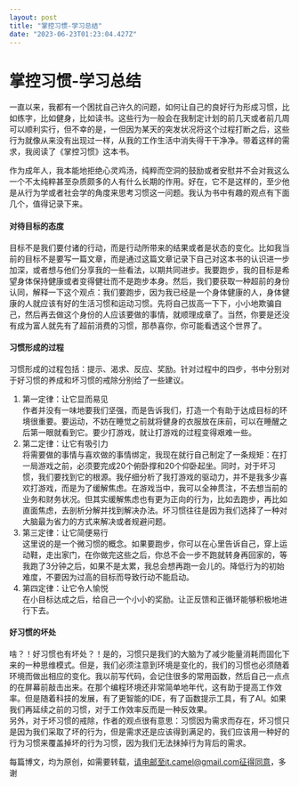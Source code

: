 ```yaml
---
layout: post
title: "掌控习惯-学习总结"
date: "2023-06-23T01:23:04.427Z"
---
```

掌控习惯-学习总结
=========

一直以来，我都有一个困扰自己许久的问题，如何让自己的良好行为形成习惯，比如练字，比如健身，比如读书。这些行为一般会在我制定计划的前几天或者前几周可以顺利实行，但不幸的是，一但因为某天的突发状况将这个过程打断之后，这些行为就像从来没有出现过一样，从我的工作生活中消失得干干净净。带着这样的需求，我阅读了《掌控习惯》这本书。

作为成年人，我本能地拒绝心灵鸡汤，纯粹而空洞的鼓励或者安慰并不会对我这么一个不太纯粹甚至杂质颇多的人有什么长期的作用。好在，它不是这样的，至少他是从行为学或者社会学的角度来思考习惯这一问题。我认为书中有趣的观点有下面几个，值得记录下来。

#### 对待目标的态度

目标不是我们要付诸的行动，而是行动所带来的结果或者是状态的变化。比如我当前的目标不是要写一篇文章，而是通过这篇文章记录下自己对这本书的认识进一步加深，或者想与他们分享我的一些看法，以期共同进步。我要跑步，我的目标是希望身体保持健康或者变得健壮而不是跑步本身。然后，我们要获取一种超前的身份认同，解释一下这个观点：我们要跑步，因为我已经是一个身体健康的人，身体健康的人就应该有好的生活习惯和运动习惯。先将自己拔高一下下，小小地欺骗自己，然后再去做这个身份的人应该要做的事情，就顺理成章了。当然，你要是还没有成为富人就先有了超前消费的习惯，那恭喜你，你可能看透这个世界了。

#### 习惯形成的过程

习惯形成的过程包括：提示、渴求、反应、奖励。针对过程中的四步，书中分别对于好习惯的养成和坏习惯的戒除分别给了一些建议。

1.  第一定律：让它显而易见  
    作者并没有一味地要我们坚强，而是告诉我们，打造一个有助于达成目标的环境很重要。要运动，不妨在睡觉之前就将健身的衣服放在床前，可以在睡醒之后第一眼就看到它。要少打游戏，就让打游戏的过程变得艰难一些。
2.  第二定律：让它有吸引力  
    将需要做的事情与喜欢做的事情绑定，我现在就行自己制定了一条规矩：在打一局游戏之前，必须要完成20个俯卧撑和20个仰卧起坐。同时，对于坏习惯，我们要找到它的根源。我仔细分析了我打游戏的驱动力，并不是我多少喜欢打游戏，而是为了缓解焦虑。在游戏当中，我可以全神贯注，不去想当前的业务和财务状况。但其实缓解焦虑也有更为正向的行为，比如去跑步，再比如直面焦虑，去剖析分解并找到解决办法。坏习惯往往是因为我们选择了一种对大脑最为省力的方式来解决或者规避问题。
3.  第三定律：让它简便易行  
    这里说的是一个微习惯的概念。如果要跑步，你可以在心里告诉自己，穿上运动鞋，走出家门，在你做完这些之后，你总不会一步不跑就转身再回家的，等我跑了3分钟之后，如果不是太累，我总会想再跑一会儿的。降低行为的初始难度，不要因为过高的目标而导致行动不能启动。
4.  第四定律：让它令人愉悦  
    在小目标达成之后，给自己一个小小的奖励。让正反馈和正循环能够积极地进行下去。

#### 好习惯的坏处

啥？！好习惯也有坏处？！是的，习惯只是我们的大脑为了减少能量消耗而固化下来的一种思维模式。但是，我们必须注意到环境是变化的，我们的习惯也必须随着环境而做出相应的变化。我以前写代码，会记住很多的常用函数，然后自己一点点的在屏幕前敲击出来。在那个编程环境还非常简单地年代，这有助于提高工作效率。但是随着科技的发展，有了更智能的IDE，有了函数提示工具，有了AI。如果我们再延续之前的习惯，对于工作效率反而是一种反效果。  
另外，对于坏习惯的戒除，作者的观点很有意思：习惯因为需求而存在，坏习惯只是因为我们采取了坏的行为，但是需求还是应该得到满足的，我们应该用一种好的行为习惯来覆盖掉坏的行为习惯，因为我们无法抹掉行为背后的需求。

每篇博文，均为原创，如需要转载，请电邮至it.camel@gmail.com征得同意，多谢